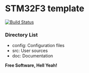 # STM32F3 template
[![Build Status](https://travis-ci.org/noah95/f3stickSandbox.svg?branch=master)](https://travis-ci.org/noah95/f3stickSandbox)

### Directory List

- config: 		Configuration files
- src: 			User sources
- doc: 			Documentation


**Free Software, Hell Yeah!**



